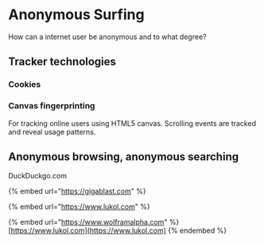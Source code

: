 # Anonymous Surfing

How can a internet user be anonymous and to what degree?&#x20;



## Tracker technologies

### Cookies

### Canvas fingerprinting

For tracking online users using HTML5 canvas. Scrolling events are tracked and reveal usage patterns.

## Anonymous browsing, anonymous searching

DuckDuckgo.com

{% embed url="https://gigablast.com" %}

{% embed url="https://www.lukol.com" %}

{% embed url="https://www.wolframalpha.com" %}
[https://www.lukol.com](https://www.lukol.com)
{% endembed %}



